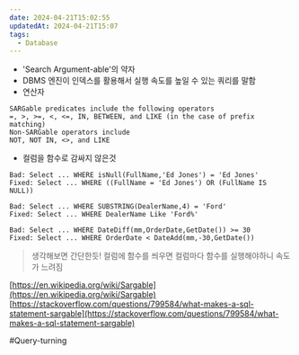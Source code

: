 ```yaml
---
date: 2024-04-21T15:02:55
updatedAt: 2024-04-21T15:07
tags:
  - Database
---
```

- 'Search Argument-able'의 약자
- DBMS 엔진이 인덱스를 활용해서 실행 속도를 높일 수 있는 쿼리를 말함
- 연산자

```
SARGable predicates include the following operators
=, >, >=, <, <=, IN, BETWEEN, and LIKE (in the case of prefix matching)
Non-SARGable operators include
NOT, NOT IN, <>, and LIKE 
```

- 컬럼을 함수로 감싸지 않은것

```
Bad: Select ... WHERE isNull(FullName,'Ed Jones') = 'Ed Jones'
Fixed: Select ... WHERE ((FullName = 'Ed Jones') OR (FullName IS NULL))

Bad: Select ... WHERE SUBSTRING(DealerName,4) = 'Ford'
Fixed: Select ... WHERE DealerName Like 'Ford%'

Bad: Select ... WHERE DateDiff(mm,OrderDate,GetDate()) >= 30
Fixed: Select ... WHERE OrderDate < DateAdd(mm,-30,GetDate()) 
```

> 생각해보면 간단한듯! 컬럼에 함수를 씌우면 컬럼마다 함수를 실행해야하니 속도가 느려짐

[https://en.wikipedia.org/wiki/Sargable](https://en.wikipedia.org/wiki/Sargable)  
[https://stackoverflow.com/questions/799584/what-makes-a-sql-statement-sargable](https://stackoverflow.com/questions/799584/what-makes-a-sql-statement-sargable)

#Query-turning 